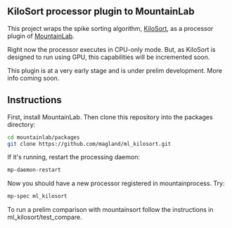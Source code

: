 ## KiloSort processor plugin to MountainLab

This project wraps the spike sorting algorithm, [KiloSort](https://github.com/cortex-lab/KiloSort), as a processor plugin of [MountainLab](https://github.com/magland/mountainlab).

Right now the processor executes in CPU-only mode. But, as KiloSort is designed to run using GPU, this capabilities will be incremented soon.

This plugin is at a very early stage and is under prelim development. More info coming soon.

## Instructions

First, install MountainLab. Then clone this repository into the packages directory:

```bash
cd mountainlab/packages
git clone https://github.com/magland/ml_kilosort.git
```

If it's running, restart the processing daemon:

```bash
mp-daemon-restart
```

Now you should have a new processor registered in mountainprocess. Try:

```bash
mp-spec ml_kilosort
```

To run a prelim comparison with mountainsort follow the instructions in ml_kilosort/test_compare.


